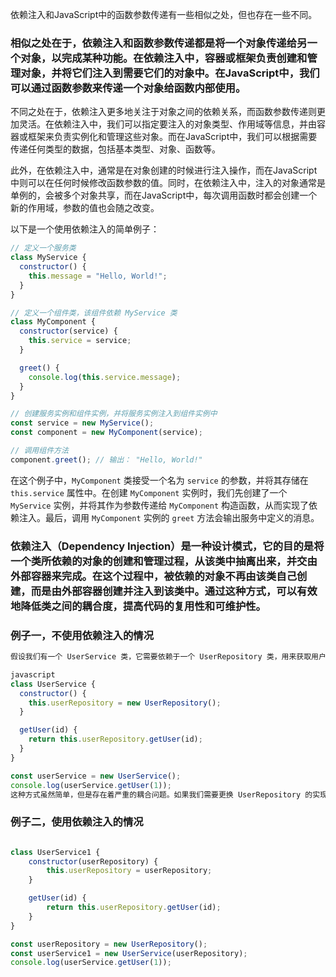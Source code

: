 依赖注入和JavaScript中的函数参数传递有一些相似之处，但也存在一些不同。

### 相似之处在于，依赖注入和函数参数传递都是将一个对象传递给另一个对象，以完成某种功能。在依赖注入中，容器或框架负责创建和管理对象，并将它们注入到需要它们的对象中。在JavaScript中，我们可以通过函数参数来传递一个对象给函数内部使用。

不同之处在于，依赖注入更多地关注于对象之间的依赖关系，而函数参数传递则更加灵活。在依赖注入中，我们可以指定要注入的对象类型、作用域等信息，并由容器或框架来负责实例化和管理这些对象。而在JavaScript中，我们可以根据需要传递任何类型的数据，包括基本类型、对象、函数等。

此外，在依赖注入中，通常是在对象创建的时候进行注入操作，而在JavaScript中则可以在任何时候修改函数参数的值。同时，在依赖注入中，注入的对象通常是单例的，会被多个对象共享，而在JavaScript中，每次调用函数时都会创建一个新的作用域，参数的值也会随之改变。

以下是一个使用依赖注入的简单例子：

```js
// 定义一个服务类
class MyService {
  constructor() {
    this.message = "Hello, World!";
  }
}

// 定义一个组件类，该组件依赖 MyService 类
class MyComponent {
  constructor(service) {
    this.service = service;
  }

  greet() {
    console.log(this.service.message);
  }
}

// 创建服务实例和组件实例，并将服务实例注入到组件实例中
const service = new MyService();
const component = new MyComponent(service);

// 调用组件方法
component.greet(); // 输出： "Hello, World!"
```

在这个例子中，`MyComponent` 类接受一个名为 `service` 的参数，并将其存储在 `this.service` 属性中。在创建 `MyComponent` 实例时，我们先创建了一个 `MyService` 实例，并将其作为参数传递给 `MyComponent` 构造函数，从而实现了依赖注入。最后，调用 `MyComponent` 实例的 `greet` 方法会输出服务中定义的消息。

### 依赖注入（Dependency Injection）是一种设计模式，它的目的是将一个类所依赖的对象的创建和管理过程，从该类中抽离出来，并交由外部容器来完成。在这个过程中，被依赖的对象不再由该类自己创建，而是由外部容器创建并注入到该类中。通过这种方式，可以有效地降低类之间的耦合度，提高代码的复用性和可维护性。





### 例子一，不使用依赖注入的情况

```js
假设我们有一个 UserService 类，它需要依赖于一个 UserRepository 类，用来获取用户数据。在传统的面向对象开发中，可能会这样直接实例化对象：

javascript
class UserService {
  constructor() {
    this.userRepository = new UserRepository();
  }

  getUser(id) {
    return this.userRepository.getUser(id);
  }
}

const userService = new UserService();
console.log(userService.getUser(1));
这种方式虽然简单，但是存在着严重的耦合问题。如果我们需要更换 UserRepository 的实现，就需要修改 UserService 的代码，这样会导致代码的可维护性和可扩展性降低
```



### 例子二，使用依赖注入的情况

```js

class UserService1 {
    constructor(userRepository) {
        this.userRepository = userRepository;
    }

    getUser(id) {
        return this.userRepository.getUser(id);
    }
}

const userRepository = new UserRepository();
const userService1 = new UserService(userRepository);
console.log(userService.getUser(1));
```

